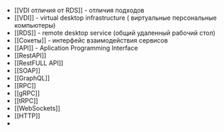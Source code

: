  - [[VDI отличия от RDS]] - отличия подходов
 - [[VDI]] - virtual desktop infrastructure ( виртуальные персональные компьютеры)
 - [[RDS]] - remote desktop service (общий удаленный рабочий стол)
 - [[Сокеты]] - интерфейс взаимодействия сервисов 
 - [[API]] - Aplication Programming Interface
 - [[RestAPI]]
 - [[RestFULL API]]
 - [[SOAP]]
 - [[GraphQL]]
 - [[RPC]]
 - [[gRPC]]
 - [[tRPC]]
 - [[WebSockets]]
 - [[HTTP]]
 - 

